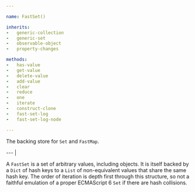 ```yaml
---

name: FastSet()

inherits:
-   generic-collection
-   generic-set
-   observable-object
-   property-changes

methods:
-   has-value
-   get-value
-   delete-value
-   add-value
-   clear
-   reduce
-   one
-   iterate
-   construct-clone
-   fast-set-log
-   fast-set-log-node

---
```


The backing store for `Set` and `FastMap`.

--- |

A `FastSet` is a set of arbitrary values, including objects.
It is itself backed by a `Dict` of hash keys to a `List` of non-equivalent
values that share the same hash key.
The order of iteration is depth first through this structure, so not a faithful
emulation of a proper ECMAScript 6 `Set` if there are hash collisions.

